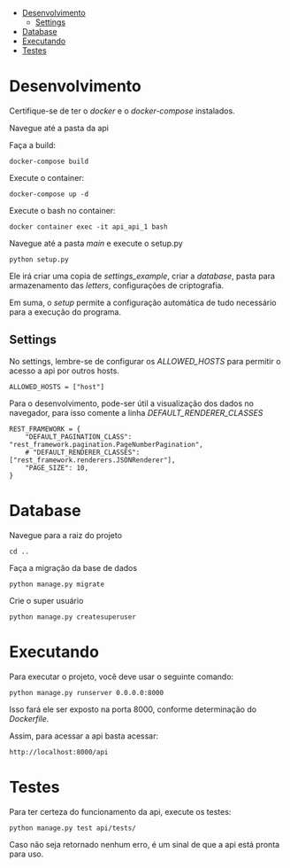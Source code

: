 - [Desenvolvimento](#desenvolvimento)
  - [Settings](#settings)
- [Database](#database)
- [Executando](#executando)
- [Testes](#testes)


# Desenvolvimento

Certifique-se de ter o *docker* e o *docker-compose* instalados.

Navegue até a pasta da api

Faça a build:

    docker-compose build

Execute o container:

    docker-compose up -d

Execute o bash no container:

    docker container exec -it api_api_1 bash

Navegue até a pasta *main* e execute o setup.py

    python setup.py

Ele irá criar uma copia de *settings_example*, criar a *database*, pasta para armazenamento das *letters*, configurações de criptografia.

Em suma, o *setup* permite a configuração automática de tudo necessário para a execução do programa.

## Settings

No settings, lembre-se de configurar os *ALLOWED_HOSTS* para permitir o acesso a api por outros hosts.

    ALLOWED_HOSTS = ["host"]

Para o desenvolvimento, pode-ser útil a visualização dos dados no navegador, para isso comente a linha *DEFAULT_RENDERER_CLASSES*

    REST_FRAMEWORK = {
        "DEFAULT_PAGINATION_CLASS": "rest_framework.pagination.PageNumberPagination",
        # "DEFAULT_RENDERER_CLASSES": ["rest_framework.renderers.JSONRenderer"],
        "PAGE_SIZE": 10,
    }

# Database

Navegue para a raiz do projeto

    cd ..

Faça a migração da base de dados

    python manage.py migrate

Crie o super usuário

    python manage.py createsuperuser

# Executando

Para executar o projeto, você deve usar o seguinte comando:

    python manage.py runserver 0.0.0.0:8000

Isso fará ele ser exposto na porta 8000, conforme determinação do *Dockerfile*.

Assim, para acessar a api basta acessar:

    http://localhost:8000/api

# Testes

Para ter certeza do funcionamento da api, execute os testes:

    python manage.py test api/tests/

Caso não seja retornado nenhum erro, é um sinal de que a api está pronta para uso.